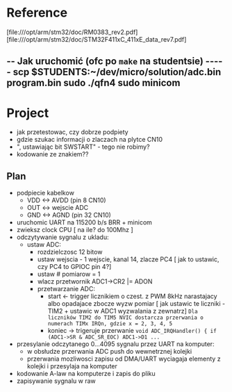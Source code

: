 # Reference 
[file:///opt/arm/stm32/doc/RM0383_rev2.pdf]
[file:///opt/arm/stm32/doc/STM32F411xC_411xE_data_rev7.pdf]

-- Jak uruchomić (ofc po `make` na studentsie) -----
scp $STUDENTS:~/dev/micro/solution/adc.bin program.bin
sudo ./qfn4
sudo minicom
----------------------

# Project 
- jak przetestowac, czy dobrze podpiety
- gdzie szukac informacji o zlaczach na plytce CN10
- ", ustawiając bit SWSTART" - tego nie robimy? 
- kodowanie ze znakiem?? 

## Plan 
- podpiecie kabelkow
    - VDD <-> AVDD (pin 8 CN10)
    - OUT <-> wejscie ADC
    - GND <-> AGND (pin 32 CN10)
- uruchomic UART na 115200 b/s BRR + minicom
- zwieksz clock CPU [ na ile? do 100Mhz ]
- odczytywanie sygnalu z ukladu:
    - ustaw ADC: 
        - rozdzielczosc 12 bitow 
        - ustaw wejscia - 1 wejscie, kanal 14, zlacze PC4 [ jak to ustawic, czy PC4 to GPIOC pin 4?] 
        - ustaw # pomiarow = 1
        - wlacz przetwornik ADC1->CR2 |= ADON
        - przetwarzanie ADC: 
            - start <- trigger licznikiem o czest. z PWM 8kHz narastajacy albo opadajace zbocze wyzw pomiar 
                       [ jak ustawic te liczniki - TIM2 + ustawic w ADC1 wyzwalania z zewnatrz]
                        `Dla liczników TIM2 do TIM5 NVIC dostarcza przerwania o numerach TIMx IRQn, gdzie x = 2, 3, 4, 5`
            - koniec -> trigeruje przerwanie `void ADC_IRQHandler() { if (ADC1->SR & ADC_SR_EOC) ADC1->D1 ... `
- przesylanie odczytanego 0...4095 sygnalu przez UART na komputer:
    - w obsłudze przerwania ADC push do wewnetrznej kolejki
    - przerwania mozliwosci zapisu od DMA/UART wyciagaja elementy z kolejki i przesylaja na komputer
- kodowanie A-law na komputerze i zapis do pliku 
- zapisywanie sygnalu w raw

